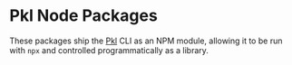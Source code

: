 # Pkl Node Packages

These packages ship the [Pkl](https://pkl-lang.org/) CLI as an NPM module, allowing it to be run with
`npx` and controlled programmatically as a library.
